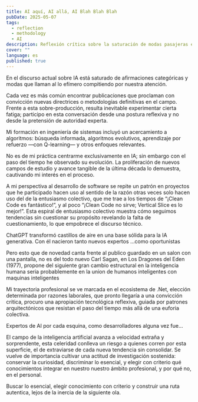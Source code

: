 ```yaml
---
title: AI aquí, AI allá, AI Blah Blah Blah
pubDate: 2025-05-07
tags:
  - reflection
  - methodology
  - AI
description: Reflexión crítica sobre la saturación de modas pasajeras en IA y la importancia de fundamentos sólidos. resumen por GPT
cover: ""
language: es
published: true
---
```

En el discurso actual sobre IA está saturado de afirmaciones categóricas y modas que llaman al lo efímero compitiendo por nuestra atención. 

Cada vez es más común encontrar publicaciones que proclaman con convicción nuevas directrices o metodologías definitivas en el campo. Frente a esta sobre-producción, resulta inevitable experimentar cierta fatiga; participo en esta conversación desde una postura reflexiva y no desde la pretensión de autoridad experta.

Mi formación en ingeniería de sistemas incluyó un acercamiento a algoritmos: búsqueda informada, algoritmos evolutivos, aprendizaje por refuerzo —con Q-learning— y otros enfoques relevantes.

No es de mi práctica centrarme exclusivamente en IA; sin embargo con el paso del tiempo he observado su evolución. La proliferación de nuevos campos de estudio y avance tangible de la última década lo demuestra, cautivando mi interés en el proceso.

A mi perspectiva al desarrollo de software se repite un patrón en proyectos que he participado hacen uso al  sentido de la razón otras veces solo hacen uso del de  la entusiasmo colectivo, que me trae a los tiempos de  “¡Clean Code es fantástico!”, y al poco “¡Clean Code no sirve; Vertical Slice es lo mejor!”. Esta espiral de entusiasmo colectivo muestra cómo seguimos tendencias sin cuestionar su propósito revelando la falta de cuestionamiento, lo que empobrece el discurso técnico.

ChatGPT transformó castillos de aire en una base sólida para la IA generativa. Con él nacieron tanto nuevos expertos ...como oportunistas

Pero esto que de novedad canta frente al publico guardado en un salon con una pantalla, no es del todo nuevo Carl Sagan, en Los Dragones del Eden (1977), propone del siguiente gran cambio estructural en la inteligencia humana seria probablemente en la union de humanos inteligentes con maquinas inteligentes

Mi trayectoria profesional se ve marcada en el ecosistema de .Net, elección determinada por razones laborales, que pronto llegaría a una convicción critica, procuro una apropiación tecnológica reflexiva, guiada por patrones arquitectónicos que resistan el paso del tiempo más allá de una euforia colectiva.

Expertos de AI por cada esquina, como desarrolladores  alguna vez fue...

El campo de la inteligencia artificial avanza a velocidad extraña y sorprendente, esta celeridad conlleva un riesgo a quienes corren por esta superficie,  el de extraviarse de cada nueva tendencia sin consolidar. Se vuelve de importancia cultivar una actitud de investigación sostenida: conservar la curiosidad, discriminar lo esencial, y elegir con criterio qué conocimientos integrar en nuestro nuestro ámbito profesional, y por qué no, en el personal.

Buscar lo esencial, elegir conocimiento con criterio y construir una ruta autentica, lejos de la inercia de la siguiente ola.
